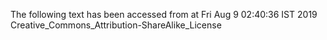 The following text has been accessed from at Fri Aug 9 02:40:36 IST 2019
Creative_Commons_Attribution-ShareAlike_License
